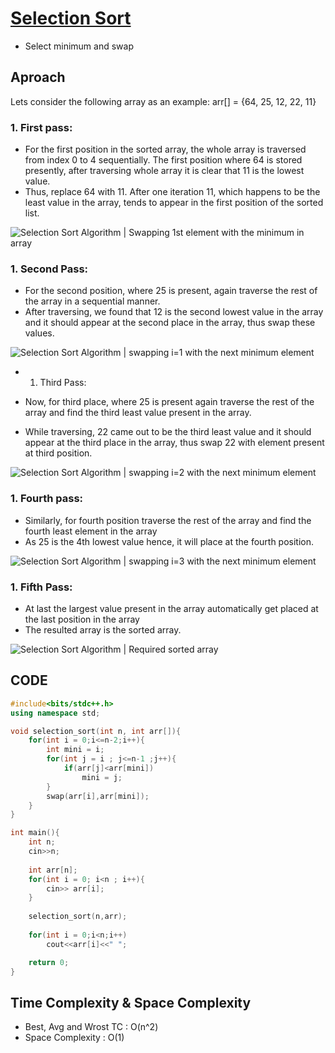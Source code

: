 # [Selection Sort](https://www.youtube.com/watch?v=HGk_ypEuS24)

- Select minimum and swap 

## Aproach
Lets consider the following array as an example: arr[] = {64, 25, 12, 22, 11}

### 1. First pass:

  - For the first position in the sorted array, the whole array is traversed from index 0 to 4 sequentially. The first position where 64 is stored presently, after traversing whole array it is clear that 11 is the lowest value.
  - Thus, replace 64 with 11. After one iteration 11, which happens to be the least value in the array, tends to appear in the first position of the sorted list.

![Selection Sort Algorithm | Swapping 1st element with the minimum in array](https://media.geeksforgeeks.org/wp-content/uploads/20230524115038/1.webp)

### 1. Second Pass:

  - For the second position, where 25 is present, again traverse the rest of the array in a sequential manner.
  - After traversing, we found that 12 is the second lowest value in the array and it should appear at the second place in the array, thus swap these values.

![Selection Sort Algorithm | swapping i=1 with the next minimum element](https://media.geeksforgeeks.org/wp-content/uploads/20230526165135/2.webp)

- 1. Third Pass:

 - Now, for third place, where 25 is present again traverse the rest of the array and find the third least value present in the array.
 - While traversing, 22 came out to be the third least value and it should appear at the third place in the array, thus swap 22 with element present at third position.

![Selection Sort Algorithm | swapping i=2 with the next minimum element](https://media.geeksforgeeks.org/wp-content/uploads/20230526165200/3.webp)

### 1. Fourth pass:

  - Similarly, for fourth position traverse the rest of the array and find the fourth least element in the array 
  - As 25 is the 4th lowest value hence, it will place at the fourth position.

![Selection Sort Algorithm | swapping i=3 with the next minimum element](https://media.geeksforgeeks.org/wp-content/uploads/20230526165244/4.webp)

### 1. Fifth Pass:

 - At last the largest value present in the array automatically get placed at the last position in the array
 - The resulted array is the sorted array.

![Selection Sort Algorithm | Required sorted array](https://media.geeksforgeeks.org/wp-content/uploads/20230526165320/5.webp)


## CODE

```cpp
#include<bits/stdc++.h>
using namespace std;

void selection_sort(int n, int arr[]){
    for(int i = 0;i<=n-2;i++){
        int mini = i;
        for(int j = i ; j<=n-1 ;j++){
            if(arr[j]<arr[mini])
                mini = j;
        }
        swap(arr[i],arr[mini]);
    }
}

int main(){
    int n;
    cin>>n;
    
    int arr[n];
    for(int i = 0; i<n ; i++){
        cin>> arr[i];
    }
    
    selection_sort(n,arr);
    
    for(int i = 0;i<n;i++)
        cout<<arr[i]<<" ";

    return 0;
}

```
## Time Complexity & Space Complexity
- Best, Avg and Wrost TC : O(n^2)
- Space Complexity : O(1)